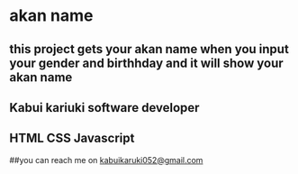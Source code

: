 # akan name
## this project gets your akan name when you input your gender and birthhday and it will show your akan name
## Kabui kariuki software developer
## HTML CSS Javascript
##you can reach me on kabuikaruki052@gmail.com
